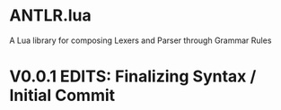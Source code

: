 # ANTLR.lua
A Lua library for composing Lexers and Parser through Grammar Rules

# V0.0.1 EDITS: Finalizing Syntax / Initial Commit
